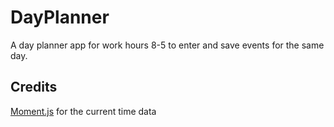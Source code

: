 # DayPlanner

A day planner app for work hours 8-5 to enter and save events for the same day.

## Credits

[Moment.js](https://momentjs.com/) for the current time data
